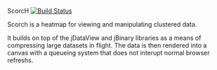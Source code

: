 ScorcH
[![Build Status](http://nube.systemsbiology.net/github.com/rbkreisberg/scorch/status.svg?branch=master)](http://nube.systemsbiology.net/github.com/rbkreisberg/scorch)

Scorch is a heatmap for viewing and manipulating clustered data.

It builds on top of the jDataView and jBinary libraries as a means of compressing large datasets in flight.  The data is then rendered into
a canvas with a queueing system that does not interupt normal browser refreshs.
